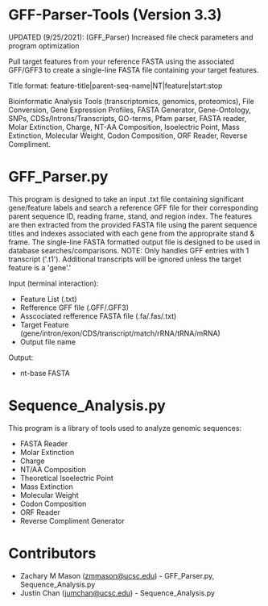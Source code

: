 # GFF-Parser-Tools (Version 3.3)

UPDATED (9/25/2021): (GFF_Parser) Increased file check parameters and program optimization

Pull target features from your reference FASTA using the associated GFF/GFF3 to create a single-line FASTA file containing your target features.

Title format: feature-title|parent-seq-name|NT|feature|start:stop

Bioinformatic Analysis Tools (transcriptomics, genomics, proteomics), File Conversion, Gene Expression Profiles, FASTA Generator, Gene-Ontology, SNPs, CDSs/Introns/Transcripts, GO-terms, Pfam parser, FASTA reader, Molar Extinction, Charge, NT-AA Composition, Isoelectric Point,  Mass Extinction, Molecular Weight, Codon Composition,  ORF Reader,  Reverse Compliment.

# GFF_Parser.py
This program is designed to take an input .txt file containing significant gene/feature labels and search a reference GFF file for their corresponding parent sequence ID, reading frame, stand, and region index. The features are then extracted from the provided FASTA file using the parent sequence titles and indexes associated with each gene from the appropraite stand & frame. The single-line FASTA formatted output file is designed to be used in database searches/comparisons. 
NOTE: Only handles GFF entries with 1 transcript ('.t1'). Additional transcripts will be ignored unless the target feature is a 'gene'.' 

Input (terminal interaction): 
- Feature List (.txt)
- Refference GFF file (.GFF/.GFF3)
- Asscociated refference FASTA file (.fa/.fas/.txt)
- Target Feature (gene/intron/exon/CDS/transcript/match/rRNA/tRNA/mRNA)
- Output file name

Output: 
- nt-base FASTA

# Sequence_Analysis.py
This program is a library of tools used to analyze genomic sequences:
  - FASTA Reader
  - Molar Extinction
  - Charge
  - NT/AA Composition 
  - Theoretical Isoelectric Point  
  - Mass Extinction 
  - Molecular Weight
  - Codon Composition
  - ORF Reader
  - Reverse Compliment Generator

# Contributors
- Zachary M Mason (zmmason@ucsc.edu) - GFF_Parser.py, Sequence_Analysis.py
- Justin Chan (jumchan@ucsc.edu) - Sequence_Analysis.py
